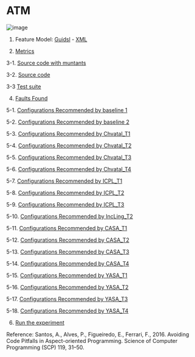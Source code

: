 # ATM

![image](https://raw.githubusercontent.com/fischerJF/Community-wide-Dataset-of-Configurable-Systems/master/featureModel/ATM.JPG)

1. Feature Model: [Guidsl](https://github.com/fischerJF/Community-wide-Dataset-of-Configurable-Systems/blob/master/workspace_IncLing/ATM/modified-model.m) - [XML](https://github.com/fischerJF/Community-wide-Dataset-of-Configurable-Systems/blob/master/workspace_IncLing/ATM/model.xml)

2. [Metrics](https://github.com/fischerJF/Community-wide-Dataset-of-Configurable-Systems/blob/master/metrics/ATM.csv)

3-1. [Source code with muntants](https://github.com/fischerJF/Community-wide-Dataset-of-Configurable-Systems/tree/master/workspace_IncLing/ATM)

3-2. [Source code](https://github.com/fischerJF/Community-wide-Dataset-of-Configurable-Systems/tree/master/workspace_IncLing/ATM)

3-3 [Test suite](https://github.com/fischerJF/Community-wide-Dataset-of-Configurable-Systems/tree/master/workspace_IncLing/ATM/src/testset)

4. [Faults Found](https://github.com/fischerJF/Community-wide-Dataset-of-Configurable-Systems/tree/master/failuresFound/ATM)

5-1. [Configurations Recommended by baseline 1](https://github.com/fischerJF/Community-wide-Dataset-of-Configurable-Systems/blob/master/Tools/All_valid_conf/ATM)

5-2. [Configurations Recommended by baseline 2](https://github.com/fischerJF/Community-wide-Dataset-of-Configurable-Systems/blob/master/Tools/RANDOM/ATM)

5-3. [Configurations Recommended by Chvatal_T1](https://github.com/fischerJF/Community-wide-Dataset-of-Configurable-Systems/blob/master/Tools/Chvatal_T1/ATM)

5-4. [Configurations Recommended by Chvatal_T2](https://github.com/fischerJF/Community-wide-Dataset-of-Configurable-Systems/blob/master/Tools/Chvatal/ATM)

5-5. [Configurations Recommended by Chvatal_T3](https://github.com/fischerJF/Community-wide-Dataset-of-Configurable-Systems/blob/master/Tools/Chvatal_T3/ATM)

5-6. [Configurations Recommended by Chvatal_T4](https://github.com/fischerJF/Community-wide-Dataset-of-Configurable-Systems/blob/master/Tools/Chvatal_T4/ATM)

5-7. [Configurations Recommended by ICPL_T1](https://github.com/fischerJF/Community-wide-Dataset-of-Configurable-Systems/blob/master/Tools/ICPL_T1/ATM)

5-8. [Configurations Recommended by ICPL_T2](https://github.com/fischerJF/Community-wide-Dataset-of-Configurable-Systems/blob/master/Tools/ICPL/ATM)

5-9. [Configurations Recommended by ICPL_T3](https://github.com/fischerJF/Community-wide-Dataset-of-Configurable-Systems/blob/master/Tools/ICPL_T3/ATM)

5-10. [Configurations Recommended by IncLing_T2](https://github.com/fischerJF/Community-wide-Dataset-of-Configurable-Systems/blob/master/Tools/IncLing/ATM)

5-11. [Configurations Recommended by CASA_T1](https://github.com/fischerJF/Community-wide-Dataset-of-Configurable-Systems/blob/master/Tools/CASA_T1/ATM)

5-12. [Configurations Recommended by CASA_T2](https://github.com/fischerJF/Community-wide-Dataset-of-Configurable-Systems/blob/master/Tools/CASA_T2/ATM/)

5-13. [Configurations Recommended by CASA_T3](https://github.com/fischerJF/Community-wide-Dataset-of-Configurable-Systems/blob/master/Tools/CASA_T3/ATM/)

5-14. [Configurations Recommended by CASA_T4](https://github.com/fischerJF/Community-wide-Dataset-of-Configurable-Systems/blob/master/Tools/CASA_T4/ATM/)

5-15. [Configurations Recommended by YASA_T1](https://github.com/fischerJF/Community-wide-Dataset-of-Configurable-Systems/blob/master/Tools/YASA_T1/ATM/)

5-16. [Configurations Recommended by YASA_T2](https://github.com/fischerJF/Community-wide-Dataset-of-Configurable-Systems/blob/master/Tools/YASA_T2/ATM/)

5-17. [Configurations Recommended by YASA_T3](https://github.com/fischerJF/Community-wide-Dataset-of-Configurable-Systems/blob/master/Tools/YASA_T3/ATM)

5-18. [Configurations Recommended by YASA_T4](https://github.com/fischerJF/Community-wide-Dataset-of-Configurable-Systems/blob/master/Tools/YASA_T4/ATM)

6. [Run the experiment](https://github.com/fischerJF/Community-wide-Dataset-of-Configurable-Systems/blob/master/workspace_IncLing/ATM/src/experiment/Sampling.java)

Reference: Santos, A., Alves, P., Figueiredo, E., Ferrari, F., 2016. Avoiding Code Pitfalls in Aspect-oriented Programming. Science of Computer Programming
(SCP) 119, 31–50.

